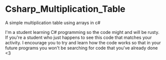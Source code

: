 # Csharp_Multiplication_Table
A simple multiplication table using arrays in c#

I'm a student learning C# programming so the code might and will be rusty.
If you're a student who just happens to see this code that matches your activity. I encourage you to try and learn how the code works so that in your future programs you won't be searching for code that you've already done <3 
